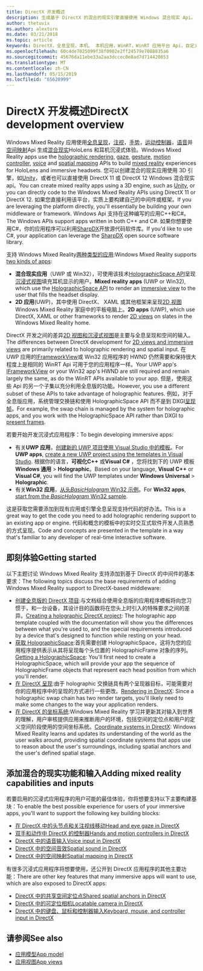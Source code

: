 ```yaml
---
title: DirectX 开发概述
description: 生成基于 DirectX 的混合的现实引擎直接使用 Windows 混合现实 Api。
author: thetuvix
ms.author: alexturn
ms.date: 03/21/2018
ms.topic: article
keywords: DirectX，全息呈现，本机、 本机应用，WinRT，WinRT 应用平台 Api，自定义引擎，中间件
ms.openlocfilehash: 60c4de7025099f38f0902e2ff24579e7088835a6
ms.sourcegitcommit: 45676da11ebe33a2aa3dccec0e8ad7d714420853
ms.translationtype: MT
ms.contentlocale: zh-CN
ms.lasthandoff: 05/15/2019
ms.locfileid: "65628999"
---
```

# <a name="directx-development-overview"></a><span data-ttu-id="7e54f-104">DirectX 开发概述</span><span class="sxs-lookup"><span data-stu-id="7e54f-104">DirectX development overview</span></span>

<span data-ttu-id="7e54f-105">Windows Mixed Reality 应用使用[全息呈现](rendering.md)，[注视](gaze.md)，[手势](gestures.md)，[运动控制器](motion-controllers.md)，[语音](voice-input.md)并[空间映射](spatial-mapping.md)Api 生成[混合现实](mixed-reality.md)HoloLens 和耳机沉浸式体验。</span><span class="sxs-lookup"><span data-stu-id="7e54f-105">Windows Mixed Reality apps use the [holographic rendering](rendering.md), [gaze](gaze.md), [gesture](gestures.md), [motion controller](motion-controllers.md), [voice](voice-input.md) and [spatial mapping](spatial-mapping.md) APIs to build [mixed reality](mixed-reality.md) experiences for HoloLens and immersive headsets.</span></span> <span data-ttu-id="7e54f-106">您可以创建混合的现实应用使用 3D 引擎，如[Unity](unity-development-overview.md)，或者也可以直接使用 DirectX 11 或 DirectX 12 Windows 混合现实 api。</span><span class="sxs-lookup"><span data-stu-id="7e54f-106">You can create mixed reality apps using a 3D engine, such as [Unity](unity-development-overview.md), or you can directly code to the Windows Mixed Reality APIs using DirectX 11 or DirectX 12.</span></span> <span data-ttu-id="7e54f-107">如果您直接利用该平台，实质上要构建自己的中间件或框架。</span><span class="sxs-lookup"><span data-stu-id="7e54f-107">If you are leveraging the platform directly, you'll essentially be building your own middleware or framework.</span></span> <span data-ttu-id="7e54f-108">Windows Api 支持在这种编写的应用C++和C#。</span><span class="sxs-lookup"><span data-stu-id="7e54f-108">The Windows APIs support apps written in both C++ and C#.</span></span> <span data-ttu-id="7e54f-109">如果你想要使用C#，你的应用程序可以利用[SharpDX](http://sharpdx.org/)开放源代码软件库。</span><span class="sxs-lookup"><span data-stu-id="7e54f-109">If you'd like to use C#, your application can leverage the [SharpDX](http://sharpdx.org/) open source software library.</span></span>

<span data-ttu-id="7e54f-110">支持 Windows Mixed Reality[两种类型的应用](app-views.md):</span><span class="sxs-lookup"><span data-stu-id="7e54f-110">Windows Mixed Reality supports [two kinds of apps](app-views.md):</span></span>
* <span data-ttu-id="7e54f-111">**混合现实应用**（UWP 或 Win32），可使用该技术[HolographicSpace API](getting-a-holographicspace.md)呈现[沉浸式视图](app-views.md)填充耳机显示的用户。</span><span class="sxs-lookup"><span data-stu-id="7e54f-111">**Mixed reality apps** (UWP or Win32), which use the [HolographicSpace API](getting-a-holographicspace.md) to render an [immersive view](app-views.md) to the user that fills the headset display.</span></span>
* <span data-ttu-id="7e54f-112">**2D 应用**(UWP)，其中使用 DirectX、 XAML 或其他框架来呈现[2D 视图](app-views.md#2d-views)Windows Mixed Reality 家庭中的平板电脑上。</span><span class="sxs-lookup"><span data-stu-id="7e54f-112">**2D apps** (UWP), which use DirectX, XAML or other frameworks to render [2D views](app-views.md#2d-views) on slates in the Windows Mixed Reality home.</span></span>

<span data-ttu-id="7e54f-113">DirectX 开发之间的差异[2D 视图和沉浸式视图](app-views.md)是主要与全息呈现和空间的输入。</span><span class="sxs-lookup"><span data-stu-id="7e54f-113">The differences between DirectX development for [2D views and immersive views](app-views.md) are primarily related to holographic rendering and spatial input.</span></span> <span data-ttu-id="7e54f-114">在 UWP 应用的[IFrameworkView](https://msdn.microsoft.com/library/windows/apps/windows.applicationmodel.core.iframeworkview.aspx)或 Win32 应用程序的 HWND 仍然需要和保持很大程度上是相同的 WinRT Api 可用于您的应用程序一样。</span><span class="sxs-lookup"><span data-stu-id="7e54f-114">Your UWP app's [IFrameworkView](https://msdn.microsoft.com/library/windows/apps/windows.applicationmodel.core.iframeworkview.aspx) or your Win32 app's HWND are still required and remain largely the same, as do the WinRT APIs available to your app.</span></span> <span data-ttu-id="7e54f-115">但是，使用这些 Api 的另一个子集以充分利用全息版的功能。</span><span class="sxs-lookup"><span data-stu-id="7e54f-115">However, you use a different subset of these APIs to take advantage of holographic features.</span></span> <span data-ttu-id="7e54f-116">例如，对于全息版应用，系统管理交换链和使用 HolographicSpace API 而不是到 DXGI[呈现帧](rendering-in-directx.md)。</span><span class="sxs-lookup"><span data-stu-id="7e54f-116">For example, the swap chain is managed by the system for holographic apps, and you work with the HolographicSpace API rather than DXGI to [present frames](rendering-in-directx.md).</span></span>

<span data-ttu-id="7e54f-117">若要开始开发沉浸式应用程序：</span><span class="sxs-lookup"><span data-stu-id="7e54f-117">To begin developing immersive apps:</span></span>
* <span data-ttu-id="7e54f-118">有关**UWP 应用**，[创建新的 UWP 项目使用 Visual Studio 中的模板](creating-a-holographic-directx-project.md)。</span><span class="sxs-lookup"><span data-stu-id="7e54f-118">For **UWP apps**, [create a new UWP project using the templates in Visual Studio](creating-a-holographic-directx-project.md).</span></span> <span data-ttu-id="7e54f-119">根据你的语言，**可视化C++** 或**Visual C#** ，您将找到下的 UWP 模板**Windows 通用** >  **Holographic**。</span><span class="sxs-lookup"><span data-stu-id="7e54f-119">Based on your language, **Visual C++** or **Visual C#**, you will find the UWP templates under **Windows Universal** > **Holographic**.</span></span>
* <span data-ttu-id="7e54f-120">有关**Win32 应用**，[从头*BasicHologram* Win32 示例](creating-a-holographic-directx-project.md#creating-a-win32-project)。</span><span class="sxs-lookup"><span data-stu-id="7e54f-120">For **Win32 apps**, [start from the *BasicHologram* Win32 sample](creating-a-holographic-directx-project.md#creating-a-win32-project).</span></span>

<span data-ttu-id="7e54f-121">这是获取您需要添加到现有应用或引擎全息呈现支持代码的好办法。</span><span class="sxs-lookup"><span data-stu-id="7e54f-121">This is a great way to get the code you need to add holographic rendering support to an existing app or engine.</span></span> <span data-ttu-id="7e54f-122">代码和概念的模板中的实时交互式软件开发人员熟悉的方式呈现。</span><span class="sxs-lookup"><span data-stu-id="7e54f-122">Code and concepts are presented in the template in a way that's familiar to any developer of real-time interactive software.</span></span>

## <a name="getting-started"></a><span data-ttu-id="7e54f-123">即刻体验</span><span class="sxs-lookup"><span data-stu-id="7e54f-123">Getting started</span></span>

<span data-ttu-id="7e54f-124">以下主题讨论 Windows Mixed Reality 支持添加到基于 DirectX 的中间件的基本要求：</span><span class="sxs-lookup"><span data-stu-id="7e54f-124">The following topics discuss the base requirements of adding Windows Mixed Reality support to DirectX-based middleware:</span></span>
* <span data-ttu-id="7e54f-125">[创建全息版的 DirectX 项目](creating-a-holographic-directx-project.md):与文档结合使用全息版的应用程序模板将向您习惯于，和一台设备，其设计目的函数将在您头上时引入的特殊要求之间的差异。</span><span class="sxs-lookup"><span data-stu-id="7e54f-125">[Creating a holographic DirectX project](creating-a-holographic-directx-project.md): The holographic app template coupled with the documentation will show you the differences between what you're used to, and the special requirements introduced by a device that's designed to function while resting on your head.</span></span>
* <span data-ttu-id="7e54f-126">[获取 HolographicSpace](getting-a-holographicspace.md):首先需要创建 HolographicSpace，这将为您的应用程序提供表示从其将呈现每个头位置的 HolographicFrame 对象的序列。</span><span class="sxs-lookup"><span data-stu-id="7e54f-126">[Getting a HolographicSpace](getting-a-holographicspace.md): You'll first need to create a HolographicSpace, which will provide your app the sequence of HolographicFrame objects that represent each head position from which you'll render.</span></span>
* <span data-ttu-id="7e54f-127">[在 DirectX 呈现](rendering-in-directx.md):由于 holographic 交换链具有两个呈现器目标，可能需要对你的应用程序中的呈现的方式进行一些更改。</span><span class="sxs-lookup"><span data-stu-id="7e54f-127">[Rendering in DirectX](rendering-in-directx.md): Since a holographic swap chain has two render targets, you'll likely need to make some changes to the way your application renders.</span></span>
* <span data-ttu-id="7e54f-128">[在 DirectX 的坐标系统](coordinate-systems-in-directx.md):Windows Mixed Reality 学习并更新其对输入到世界的理解，用户审核提供应用来推断用户的环境，包括空间的定位点和用户的定义空间阶段使用的空间坐标系统。</span><span class="sxs-lookup"><span data-stu-id="7e54f-128">[Coordinate systems in DirectX](coordinate-systems-in-directx.md): Windows Mixed Reality learns and updates its understanding of the world as the user walks around, providing spatial coordinate systems that apps use to reason about the user's surroundings, including spatial anchors and the user's defined spatial stage.</span></span>

## <a name="adding-mixed-reality-capabilities-and-inputs"></a><span data-ttu-id="7e54f-129">添加混合的现实功能和输入</span><span class="sxs-lookup"><span data-stu-id="7e54f-129">Adding mixed reality capabilities and inputs</span></span>

<span data-ttu-id="7e54f-130">若要启用的沉浸式应用程序的用户可能的最佳体验，你将想要支持以下主要构建基块：</span><span class="sxs-lookup"><span data-stu-id="7e54f-130">To enable the best possible experience for users of your immersive apps, you'll want to support the following key building blocks:</span></span>
* [<span data-ttu-id="7e54f-131">在 DirectX 中的头节点和关注视线移动</span><span class="sxs-lookup"><span data-stu-id="7e54f-131">Head and eye gaze in DirectX</span></span>](gaze-in-directx.md)
* [<span data-ttu-id="7e54f-132">双手和动作中 DirectX 的控制器</span><span class="sxs-lookup"><span data-stu-id="7e54f-132">Hands and motion controllers in DirectX</span></span>](hands-and-motion-controllers-in-directx.md)
* [<span data-ttu-id="7e54f-133">DirectX 中的语音输入</span><span class="sxs-lookup"><span data-stu-id="7e54f-133">Voice input in DirectX</span></span>](voice-input-in-directx.md)
* [<span data-ttu-id="7e54f-134">DirectX 中的空间音效</span><span class="sxs-lookup"><span data-stu-id="7e54f-134">Spatial sound in DirectX</span></span>](spatial-sound-in-directx.md)
* [<span data-ttu-id="7e54f-135">DirectX 中的空间映射</span><span class="sxs-lookup"><span data-stu-id="7e54f-135">Spatial mapping in DirectX</span></span>](spatial-mapping-in-directx.md)

<span data-ttu-id="7e54f-136">有很多沉浸式应用程序将想要使用，还公开到 DirectX 应用程序的其他主要功能：</span><span class="sxs-lookup"><span data-stu-id="7e54f-136">There are other key features that many immersive apps will want to use, which are also exposed to DirectX apps:</span></span>
* [<span data-ttu-id="7e54f-137">DirectX 中的共享空间定位点</span><span class="sxs-lookup"><span data-stu-id="7e54f-137">Shared spatial anchors in DirectX</span></span>](shared-spatial-anchors-in-directx.md)
* [<span data-ttu-id="7e54f-138">DirectX 中的可定位相机</span><span class="sxs-lookup"><span data-stu-id="7e54f-138">Locatable camera in DirectX</span></span>](locatable-camera-in-directx.md)
* [<span data-ttu-id="7e54f-139">DirectX 中的键盘、鼠标和控制器输入</span><span class="sxs-lookup"><span data-stu-id="7e54f-139">Keyboard, mouse, and controller input in DirectX</span></span>](keyboard,-mouse,-and-controller-input-in-directx.md)

## <a name="see-also"></a><span data-ttu-id="7e54f-140">请参阅</span><span class="sxs-lookup"><span data-stu-id="7e54f-140">See also</span></span>
* [<span data-ttu-id="7e54f-141">应用模型</span><span class="sxs-lookup"><span data-stu-id="7e54f-141">App model</span></span>](app-model.md)
* [<span data-ttu-id="7e54f-142">应用视图</span><span class="sxs-lookup"><span data-stu-id="7e54f-142">App views</span></span>](app-views.md)
